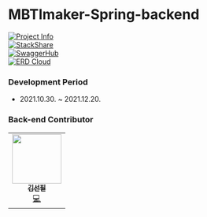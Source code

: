 # MBTImaker-Spring-backend
[![Project Info](http://img.shields.io/badge/info-project-9187FF.svg?style=flat)](https://github.com/MBTImaker/Introduction)<br>
[![StackShare](http://img.shields.io/badge/tech-stack-0690fa.svg?style=flat)](https://stackshare.io/seonpilkim/mbtimaker-christmas-movie) <br>
[![SwaggerHub](http://img.shields.io/badge/API_docs-swagger_hub-83B81A.svg?style=flat)](https://app.swaggerhub.com/apis-docs/seonpilKim/MBTI/1.1.0) <br>
[![ERD Cloud](http://img.shields.io/badge/ERD-erd_cloud-A5915F.svg?style=flat)](https://www.erdcloud.com/d/hYo87etMTQyvRz3d3)

### Development Period
- 2021.10.30. ~ 2021.12.20.
### Back-end Contributor
<table>
  <tr>
    <td align="center">
      <a href="https://github.com/kwonsehee">
        <img src="https://avatars.githubusercontent.com/u/68049320?v=4" width="100px;" alt=""/><br />
        <sub><b>김선필</b></sub></a><br />
        <a href="https://github.com/seonpilKim" title="Code">💻</a>
    </td>
  </tr>
</table>  
